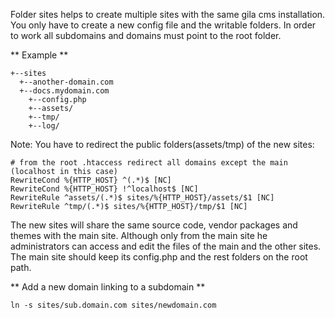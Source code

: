
Folder sites helps to create multiple sites with the same gila cms installation.
You only have to create a new config file and the writable folders.
In order to work all subdomains and domains must point to the root folder.

** Example **
```
+--sites
  +--another-domain.com
  +--docs.mydomain.com
    +--config.php
    +--assets/
    +--tmp/
    +--log/
```

Note: You have to redirect the public folders(assets/tmp) of the new sites:
```
# from the root .htaccess redirect all domains except the main (localhost in this case)
RewriteCond %{HTTP_HOST} ^(.*)$ [NC]
RewriteCond %{HTTP_HOST} !^localhost$ [NC]
RewriteRule ^assets/(.*)$ sites/%{HTTP_HOST}/assets/$1 [NC]
RewriteRule ^tmp/(.*)$ sites/%{HTTP_HOST}/tmp/$1 [NC]
```

The new sites will share the same source code, vendor packages and themes with the main site.
Although only from the main site he administrators can access and edit the files of the main and the other sites. The main site should keep its config.php and the rest folders on the root path.

** Add a new domain linking to a subdomain **
```
ln -s sites/sub.domain.com sites/newdomain.com
```
